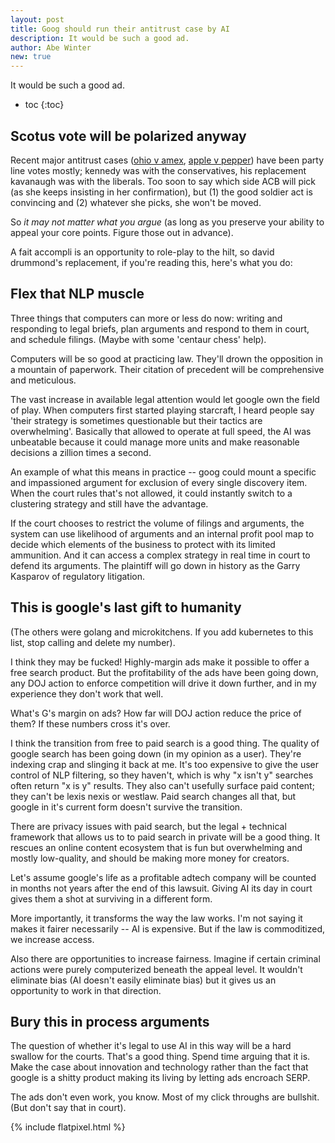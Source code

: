 ```yaml
---
layout: post
title: Goog should run their antitrust case by AI
description: It would be such a good ad.
author: Abe Winter
new: true
---
```


It would be such a good ad.

* toc
{:toc}

## Scotus vote will be polarized anyway

Recent major antitrust cases ([ohio v amex](https://en.wikipedia.org/wiki/Ohio_v._American_Express_Co.), [apple v pepper](https://en.wikipedia.org/wiki/Apple_v_Pepper)) have been party line votes mostly;
kennedy was with the conservatives, his replacement kavanaugh was with the liberals.
Too soon to say which side ACB will pick (as she keeps insisting in her confirmation), but (1) the good soldier act is convincing and (2) whatever she picks, she won't be moved.

So *it may not matter what you argue* (as long as you preserve your ability to appeal your core points. Figure those out in advance).

A fait accompli is an opportunity to role-play to the hilt, so david drummond's replacement, if you're reading this, here's what you do:

## Flex that NLP muscle

Three things that computers can more or less do now:
writing and responding to legal briefs, plan arguments and respond to them in court, and schedule filings.
(Maybe with some 'centaur chess' help).

Computers will be so good at practicing law.
They'll drown the opposition in a mountain of paperwork.
Their citation of precedent will be comprehensive and meticulous.

The vast increase in available legal attention would let google own the field of play.
When computers first started playing starcraft, I heard people say 'their strategy is sometimes questionable but their tactics are overwhelming'.
Basically that allowed to operate at full speed, the AI was unbeatable because it could manage more units and make reasonable decisions a zillion times a second.

An example of what this means in practice --
goog could mount a specific and impassioned argument for exclusion of every single discovery item.
When the court rules that's not allowed, it could instantly switch to a clustering strategy and still have the advantage.

If the court chooses to restrict the volume of filings and arguments, the system can use likelihood of arguments and an internal profit pool map to decide which elements of the business to protect with its limited ammunition.
And it can access a complex strategy in real time in court to defend its arguments.
The plaintiff will go down in history as the Garry Kasparov of regulatory litigation.

## This is google's last gift to humanity

(The others were golang and microkitchens. If you add kubernetes to this list, stop calling and delete my number).

I think they may be fucked!
Highly-margin ads make it possible to offer a free search product.
But the profitability of the ads have been going down, any DOJ action to enforce competition will drive it down further, and in my experience they don't work that well.

What's G's margin on ads?
How far will DOJ action reduce the price of them?
If these numbers cross it's over.

I think the transition from free to paid search is a good thing.
The quality of google search has been going down (in my opinion as a user).
They're indexing crap and slinging it back at me.
It's too expensive to give the user control of NLP filtering, so they haven't, which is why "x isn't y" searches often return "x is y" results.
They also can't usefully surface paid content; they can't be lexis nexis or westlaw.
Paid search changes all that, but google in it's current form doesn't survive the transition.

There are privacy issues with paid search, but the legal + technical framework that allows us to to paid search in private will be a good thing.
It rescues an online content ecosystem that is fun but overwhelming and mostly low-quality, and should be making more money for creators.

Let's assume google's life as a profitable adtech company will be counted in months not years after the end of this lawsuit.
Giving AI its day in court gives them a shot at surviving in a different form.

More importantly, it transforms the way the law works.
I'm not saying it makes it fairer necessarily -- AI is expensive.
But if the law is commoditized, we increase access.

Also there are opportunities to increase fairness.
Imagine if certain criminal actions were purely computerized beneath the appeal level.
It wouldn't eliminate bias (AI doesn't easily eliminate bias) but it gives us an opportunity to work in that direction.

## Bury this in process arguments

The question of whether it's legal to use AI in this way will be a hard swallow for the courts.
That's a good thing.
Spend time arguing that it is.
Make the case about innovation and technology rather than the fact that google is a shitty product making its living by letting ads encroach SERP.

The ads don't even work, you know.
Most of my click throughs are bullshit.
(But don't say that in court).

{% include flatpixel.html %}
